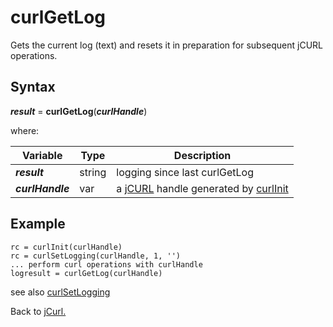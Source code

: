 # curlGetLog

<PageHeader />

Gets the current log (text) and resets it in preparation for subsequent jCURL operations.

## Syntax

***result*** = **curlGetLog**(***curlHandle***)

where:

| Variable | Type | Description |
|--|--|--|
***result*** | string | logging since last curlGetLog
***curlHandle*** | var | a [jCURL](./../README.md) handle generated by [curlInit](./../curlLastError/README.md)

## Example

```
rc = curlInit(curlHandle)
rc = curlSetLogging(curlHandle, 1, '')
... perform curl operations with curlHandle
logresult = curlGetLog(curlHandle)
```

see also [curlSetLogging](./../curlSetLogging/#heading)

Back to [jCurl.](./../README.md)

<PageFooter />

